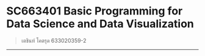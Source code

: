 # SC663401 Basic Programming for Data Science and Data Visualization 
> เตชินท์ โคตรุด 633020359-2
---
